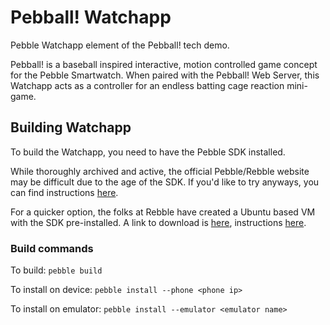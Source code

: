# Pebball! Watchapp
Pebble Watchapp element of the Pebball! tech demo.

Pebball! is a baseball inspired interactive, motion controlled game concept for the Pebble Smartwatch. When paired with the Pebball! Web Server, this Watchapp acts as a controller for an endless batting cage reaction mini-game.

## Building Watchapp
To build the Watchapp, you need to have the Pebble SDK installed. 

While thoroughly archived and active, the official Pebble/Rebble website may be difficult due to the age of the SDK. If you'd like to try anyways, you can find instructions [here](https://developer.rebble.io/developer.pebble.com/sdk/install/index.html).

For a quicker option, the folks at Rebble have created a Ubuntu based VM with the SDK pre-installed. A link to download is [here](https://rebble-binaries.s3.us-west-2.amazonaws.com/vms/Rebble-Hackathon-Vm.zip), instructions [here](https://rebble.io/hackathon-002/vm/).

### Build commands
To build:
`pebble build`

To install on device:
`pebble install --phone <phone ip>`

To install on emulator:
`pebble install --emulator <emulator name>`
